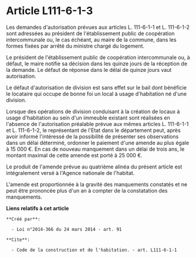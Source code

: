 # Article L111-6-1-3

Les demandes d'autorisation prévues aux articles L. 111-6-1-1 et L. 111-6-1-2 sont adressées au président de l'établissement
public de coopération intercommunale ou, le cas échéant, au maire de la commune, dans les formes fixées par arrêté du
ministre chargé du logement. 

Le président de l'établissement public de coopération intercommunale ou, à défaut, le maire notifie sa décision dans les
quinze jours de la réception de la demande. Le défaut de réponse dans le délai de quinze jours vaut autorisation. 

Le défaut d'autorisation de division est sans effet sur le bail dont bénéficie le locataire qui occupe de bonne foi un local
à usage d'habitation né d'une division. 

Lorsque des opérations de division conduisant à la création de locaux à usage d'habitation au sein d'un immeuble existant
sont réalisées en l'absence de l'autorisation préalable prévue aux mêmes articles L. 111-6-1-1 et L. 111-6-1-2, le
représentant de l'Etat dans le département peut, après avoir informé l'intéressé de la possibilité de présenter ses
observations dans un délai déterminé, ordonner le paiement d'une amende au plus égale à 15 000 €. En cas de nouveau
manquement dans un délai de trois ans, le montant maximal de cette amende est porté à 25 000 €. 

Le produit de l'amende prévue au quatrième alinéa du présent article est intégralement versé à l'Agence nationale de
l'habitat. 

L'amende est proportionnée à la gravité des manquements constatés et ne peut être prononcée plus d'un an à compter de la
constatation des manquements.

**Liens relatifs à cet article**

	**Créé par**:

	  - Loi n°2014-366 du 24 mars 2014 - art. 91

	**Cite**:

	  - Code de la construction et de l'habitation. - art. L111-6-1-1

